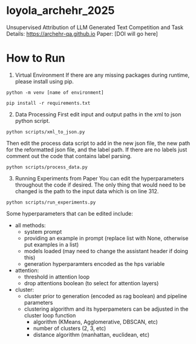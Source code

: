 # loyola_archehr_2025
Unsupervised Attribution of LLM Generated Text
Competition and Task Details: https://archehr-qa.github.io
Paper: [DOI will go here]
# How to Run
1. Virtual Environment
If there are any missing packages during runtime, please install using pip.
```
python -m venv [name of environment]
```
```
pip install -r requirements.txt
```

2. Data Processing
First edit input and output paths in the xml to json python script.
```
python scripts/xml_to_json.py
```

Then edit the process data script to add in the new json file, the new path for the reformatted json file, and the label path. If there are no labels just comment out the code that contains label parsing.
```
python scripts/process_data.py
```

3. Running Experiments from Paper
You can edit the hyperparameters throughout the code if desired. The only thing that would need to be changed is the path to the input data which is on line 312.
```
python scripts/run_experiments.py
```
Some hyperparameters that can be edited include:
- all methods:
  - system prompt
  - providing an example in prompt (replace list with None, otherwise put examples in a list)
  - models loaded (may need to change the assistant header if doing this)
  - generation hyperparamters encoded as the hps variable
- attention:
  - threshold in attention loop
  - drop attentions boolean (to select for attention layers)
- cluster:
  - cluster prior to generation (encoded as rag boolean) and pipeline parameters
  - clustering algorithm and its hyperpameters can be adjusted in the cluster loop function
    - algorithm (KMeans, Agglomerative, DBSCAN, etc)
    - number of clusters (2, 3, etc)
    - distance algorithm (manhattan, euclidean, etc)
